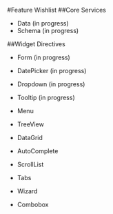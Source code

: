#Feature Wishlist
##Core Services

* Data (in progress)
* Schema (in progress)

##Widget Directives

* Form (in progress)
* DatePicker (in progress)
* Dropdown (in progress)
* Tooltip (in progress)
* Menu


* TreeView
* DataGrid
* AutoComplete
* ScrollList
* Tabs
* Wizard
* Combobox
